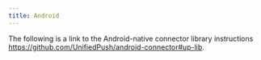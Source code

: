 ```yaml
---
title: Android
---
```


The following is a link to the Android-native connector library instructions <https://github.com/UnifiedPush/android-connector#up-lib>.
